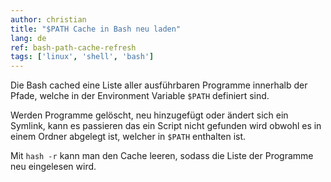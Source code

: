 ```yaml
---
author: christian
title: "$PATH Cache in Bash neu laden"
lang: de
ref: bash-path-cache-refresh
tags: ['linux', 'shell', 'bash']
---
```


Die Bash cached eine Liste aller ausführbaren Programme innerhalb der Pfade,
welche in der Environment Variable `$PATH` definiert sind.

Werden Programme gelöscht, neu hinzugefügt oder ändert sich ein Symlink, kann es
passieren das ein Script nicht gefunden wird obwohl es in einem Ordner abgelegt ist,
welcher in `$PATH` enthalten ist.

Mit `hash -r` kann man den Cache leeren, sodass die Liste der Programme
neu eingelesen wird.
